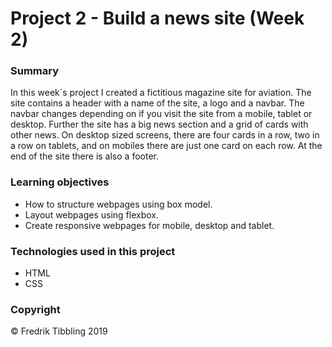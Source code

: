 # Project 2 - Build a news site (Week 2)

### Summary

In this week´s project I created a fictitious magazine site for aviation. The site contains a header with a name of the site, a logo and a navbar. The navbar changes depending on if you visit the site from a mobile, tablet or desktop. Further the site has a big news section and a grid of cards with other news. On desktop sized screens, there are four cards in a row, two in a row on tablets, and on mobiles there are just one card on each row. At the end of the site there is also a footer.

### Learning objectives

- How to structure webpages using box model.
- Layout webpages using flexbox.
- Create responsive webpages for mobile, desktop and tablet.

### Technologies used in this project

- HTML
- CSS

### Copyright

&copy; Fredrik Tibbling 2019
